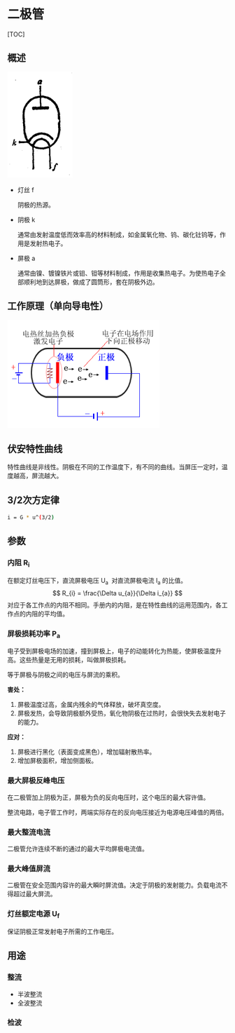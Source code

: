 # 二极管

[TOC]

## 概述

<img src="../../../Image/t/tube_二极管.png" style="zoom:50%;" />

* 灯丝	f

  阴极的热源。

* 阴极    k

  通常由发射温度低而效率高的材料制成，如金属氧化物、钨、碳化钍钨等，作用是发射热电子。

* 屏极    a

  通常由镍、镀镍铁片或钼、钽等材料制成，作用是收集热电子。为使热电子全部顺利地到达屏极，做成了圆筒形，套在阴极外边。

## 工作原理（单向导电性）

![](../../../Image/t/tube_二极管_原理.png)

## 伏安特性曲线

特性曲线是非线性。阴极在不同的工作温度下，有不同的曲线。当屏压一定时，温度越高，屏流越大。

## 3/2次方定律

```bash
i = G * u^(3/2)
```

## 参数

### 内阻 R<sub>i</sub>
在额定灯丝电压下，直流屏极电压 U<sub>a </sub> 对直流屏极电流 I<sub>a</sub> 的比值。
$$
R_{i} = \frac{\Delta u_{a}}{\Delta i_{a}}
$$
对应于各工作点的内阻不相同。手册内的内阻，是在特性曲线的运用范围内，各工作点的内阻的平均值。

### 屏极损耗功率 P<sub>a</sub>
电子受到屏极电场的加速，撞到屏极上，电子的动能转化为热能，使屏极温度升高。这些热量是无用的损耗，叫做屏极损耗。  

等于屏极与阴极之间的电压与屏流的乘积。  

**害处：**
1. 屏极温度过高，金属内残余的气体释放，破坏真空度。
2. 屏极发热，会导致阴极额外受热，氧化物阴极在过热时，会很快失去发射电子的能力。

**应对：**
1. 屏极进行黑化（表面变成黑色），增加辐射散热率。
2. 增加屏极面积，增加侧面板。

### 最大屏极反峰电压
在二极管加上阴极为正，屏极为负的反向电压时，这个电压的最大容许值。

整流电路，电子管工作时，两端实际存在的反向电压接近为电源电压峰值的两倍。

### 最大整流电流
二极管允许连续不断的通过的最大平均屏极电流值。

### 最大峰值屏流
二极管在安全范围内容许的最大瞬时屏流值。决定于阴极的发射能力。负载电流不得超过最大屏流。

### 灯丝额定电源 U<sub>f</sub>

保证阴极正常发射电子所需的工作电压。

## 用途

### 整流

* 半波整流
* 全波整流

### 检波

